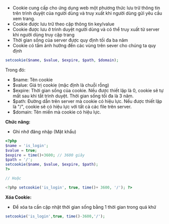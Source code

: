 -   Cookie cung cấp cho ứng dụng web một phương thức lưu trữ thông tin trên trình duyệt của người dùng và truy xuất khi người dùng gửi yêu cầu xem trang.
-   Cookie được lưu trữ theo cặp thông tin key/value
-   Cookie được lưu ở trình duyệt người dùng và có thể truy xuất từ server khi người dùng truy cập trang
-   Thời gian sống của server được quy định tối đa ba năm
-   Cookie có tầm ảnh hưởng đến các vùng trên sever cho chúng ta quy định

```php
setcookie($name, $value, $expire, $path, $domain);
```

Trong đó:

-   $name: Tên cookie
-   $value: Giá trị cookie (mặc định là chuỗi rỗng)
-   $expire: Thời gian sống của cookie. Nếu được thiết lập là 0, cookie sẽ tự mất sau khi tắt trình duyệt. Thời gian sống tối đa là 3 năm.
-   $path: Đường dẫn trên server mà cookie có hiệu lực. Nếu được thiết lập là "/", cookie sẽ có hiệu lực với tất cả các file trên server.
-   $domain: Tên miền mà cookie có hiệu lực.

**Chức năng:**

-   Ghi nhớ đăng nhập (Mật khẩu)

```php
<?php
$name = 'is_login';
$value = true;
$expire = time()+3600; // 3600 giây
$path = '/';
setcookie($name, $value, $expire, $path);
?>

// Hoặc

<?php setcookie('is_login', true, time()+ 3600, '/'); ?>
```

**Xóa Cookie:**

-   Để xóa ta cần cập nhật thời gian sống bằng 1 thời gian trong quá khứ

```php
setcookie('is_login',true, time()-3600,'/');
```
